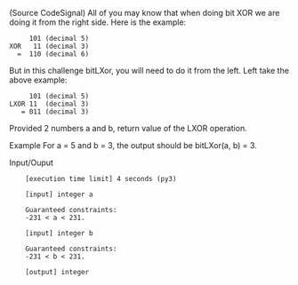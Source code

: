 (Source CodeSignal)
All of you may know that when doing bit XOR we are doing it from the right side. Here is the example:

```
     101 (decimal 5)
XOR   11 (decimal 3)
  =  110 (decimal 6)
```

But in this challenge bitLXor, you will need to do it from the left. Left take the above example:

```
     101 (decimal 5)
LXOR 11  (decimal 3)
   = 011 (decimal 3)
```

Provided 2 numbers a and b, return value of the LXOR operation.

Example
For a = 5 and b = 3, the output should be
bitLXor(a, b) = 3.

Input/Ouput

```
    [execution time limit] 4 seconds (py3)

    [input] integer a

    Guaranteed constraints:
    -231 < a < 231.

    [input] integer b

    Guaranteed constraints:
    -231 < b < 231.

    [output] integer
```

